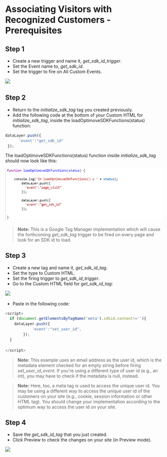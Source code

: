 # Associating Visitors with Recognized Customers - Prerequisites

## Step 1
* Create a new trigger and name it, _get_sdk_id_trigger_.
* Set the Event name to, _get_sdk_id_.
* Set the trigger to fire on All Custom Events.

<p align="left"><kbd><img src="https://github.com/optimove-tech/Web-SDK-Integration-Guide/blob/master/Web-SDK-Basic-Code-Setup/images/get_sdk_id_trigger.png?raw=true"><kbd></p>
  
## Step 2
* Return to the _initialize_sdk_tag_ tag you created previously.
* Add the following code at the bottom of your Custom HTML for _initialize_sdk_tag_, inside the loadOptimoveSDKFunctions(status) function: 

```javascript
dataLayer.push({
      'event':"get_sdk_id"
 });
 ```

The loadOptimoveSDKFunctions(status) function inside _initialize_sdk_tag_ should now look like this:

<p align="left"><kbd><img src="https://github.com/DannyMac180/Web-SDK-Integration-Guide/blob/master/Web-SDK-Basic-Code-Setup/images/get_sdk_id_event.png"><kbd></p>

 
 >**Note:**
This is a Google Tag Manager implementation which will cause the forthcoming _get_sdk_tag_ trigger to be fired on every page and look for an SDK id to load.


## Step 3
* Create a new tag and name it, _get_sdk_id_tag_. 
* Set the type to Custom HTML. 
* Set the firing trigger to _get_sdk_id_trigger_.
* Go to the Custom HTML field for _get_sdk_id_tag_: 

<p align="left"><kbd><img src="https://github.com/optimove-tech/Web-SDK-Integration-Guide/blob/master/Web-SDK-Basic-Code-Setup/images/get_sdk_id_html_input.png?raw=true"> <kbd></p>

* Paste in the following code:

```javascript
<script>
  if (document.getElementsByTagName('meta').sdkid.content!=''){
    dataLayer.push({
      		'event':"set_user_id",
    	});
  }
  
</script>
```
>**Note:**
This example uses an email address as the user id, which is the metadata element checked for an empty string before firing _set_user_id_event_. If you're using a different type of user id (e.g., an int), you may have to check if the metadata is null, instead.

>**Note:**
Here, too, a meta tag is used to access the unique user id. You may be using a different way to access the unique user id of the customers on your site (e.g., cookie, session information or other HTML tag). You should change your implementation according to the optimum way to access the user id on your site.

## Step 4
* Save the _get_sdk_id_tag_ that you just created.
* Click Preview to check the changes on your site (in Preview mode).

<p align="left"><kbd><img src="https://github.com/optimove-tech/Web-SDK-Integration-Guide/blob/master/Web-SDK-Basic-Code-Setup/images/preview_screenshot_2.png?raw=true"><kbd></p>
